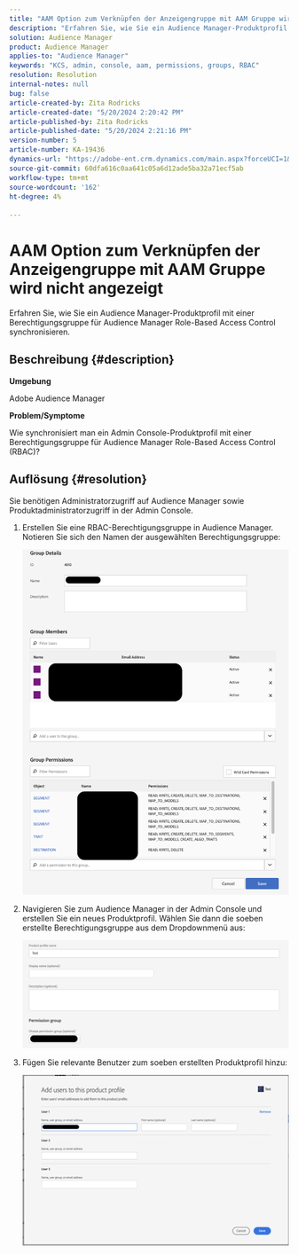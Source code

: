 ```yaml
---
title: "AAM Option zum Verknüpfen der Anzeigengruppe mit AAM Gruppe wird nicht angezeigt"
description: "Erfahren Sie, wie Sie ein Audience Manager-Produktprofil mit einer Audience Manager-rollenbasierten Zugriffssteuerungsberechtigungsgruppe synchronisieren."
solution: Audience Manager
product: Audience Manager
applies-to: "Audience Manager"
keywords: "KCS, admin, console, aam, permissions, groups, RBAC"
resolution: Resolution
internal-notes: null
bug: false
article-created-by: Zita Rodricks
article-created-date: "5/20/2024 2:20:42 PM"
article-published-by: Zita Rodricks
article-published-date: "5/20/2024 2:21:16 PM"
version-number: 5
article-number: KA-19436
dynamics-url: "https://adobe-ent.crm.dynamics.com/main.aspx?forceUCI=1&pagetype=entityrecord&etn=knowledgearticle&id=3ee60122-b416-ef11-9f8a-6045bd026dc7"
source-git-commit: 60dfa616c0aa641c05a6d12ade5ba32a71ecf5ab
workflow-type: tm+mt
source-wordcount: '162'
ht-degree: 4%

---
```


# AAM Option zum Verknüpfen der Anzeigengruppe mit AAM Gruppe wird nicht angezeigt


Erfahren Sie, wie Sie ein Audience Manager-Produktprofil mit einer Berechtigungsgruppe für Audience Manager Role-Based Access Control synchronisieren.

## Beschreibung {#description}


<b>Umgebung</b>

Adobe Audience Manager



<b>Problem/Symptome</b>

Wie synchronisiert man ein Admin Console-Produktprofil mit einer Berechtigungsgruppe für Audience Manager Role-Based Access Control (RBAC)?


## Auflösung {#resolution}


Sie benötigen Administratorzugriff auf Audience Manager sowie Produktadministratorzugriff in der Admin Console.

1. Erstellen Sie eine RBAC-Berechtigungsgruppe in Audience Manager. Notieren Sie sich den Namen der ausgewählten Berechtigungsgruppe:



   ![](assets/5a5b40de-a9cf-ec11-a7b5-00224809c196.png)
2. Navigieren Sie zum Audience Manager in der Admin Console und erstellen Sie ein neues Produktprofil. Wählen Sie dann die soeben erstellte Berechtigungsgruppe aus dem Dropdownmenü aus:



   ![](assets/2689da02-aacf-ec11-a7b5-00224809c196.png)
3. Fügen Sie relevante Benutzer zum soeben erstellten Produktprofil hinzu:



   ![](assets/6a896e46-aacf-ec11-a7b5-00224809c196.png)



